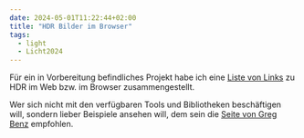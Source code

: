 ```yaml
---
date: 2024-05-01T11:22:44+02:00
title: "HDR Bilder im Browser"
tags:
  - light
  - Licht2024
---
```


Für ein in Vorbereitung befindliches Projekt habe ich eine [Liste von Links](https://github.com/cmahnke/awesome-browser-hdr/blob/main/README.md) zu HDR im Web bzw. im Browser zusammengestellt.
<!--more-->
Wer sich nicht mit den verfügbaren Tools und Bibliotheken beschäftigen will, sondern lieber Beispiele ansehen will, dem sein die [Seite von Greg Benz](https://gregbenzphotography.com/hdr/) empfohlen.
